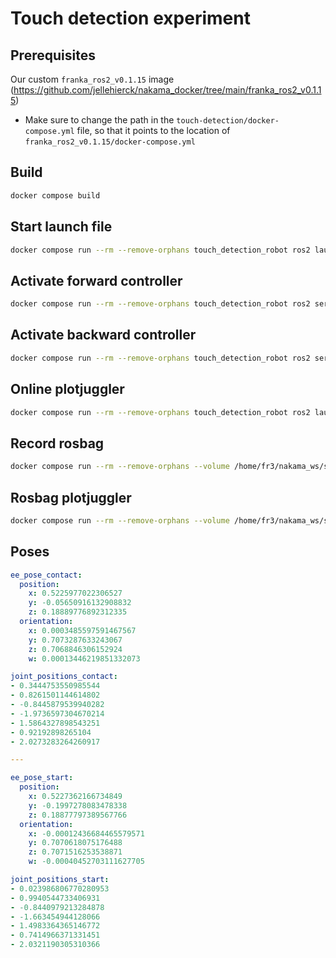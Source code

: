 # Touch detection experiment

## Prerequisites

Our custom `franka_ros2_v0.1.15` image (<https://github.com/jellehierck/nakama_docker/tree/main/franka_ros2_v0.1.15>)

- Make sure to change the path in the `touch-detection/docker-compose.yml` file, so that it points to the location of `franka_ros2_v0.1.15/docker-compose.yml`

## Build

```bash
docker compose build
```

## Start launch file

```bash
docker compose run --rm --remove-orphans touch_detection_robot ros2 launch touch_detection_bringup bringup.launch.py robot_ip:=172.16.0.2 load_gripper:=false use_rviz:=false use_plotjuggler:=false
```

## Activate forward controller

```bash
docker compose run --rm --remove-orphans touch_detection_robot ros2 service call /controller_manager/switch_controller controller_manager_msgs/srv/SwitchController "{activate_controllers: [fwd_linear_velocity_controller], deactivate_controllers: [bwd_linear_velocity_controller], strictness: 1, activate_asap: true, timeout: {sec: 1} }"
```

## Activate backward controller

```bash
docker compose run --rm --remove-orphans touch_detection_robot ros2 service call /controller_manager/switch_controller controller_manager_msgs/srv/SwitchController "{activate_controllers: [bwd_linear_velocity_controller], deactivate_controllers: [fwd_linear_velocity_controller], strictness: 1, activate_asap: true, timeout: {sec: 1} }"
```

## Online plotjuggler

```bash
docker compose run --rm --remove-orphans touch_detection_robot ros2 launch touch_detection_bringup plotjuggler.launch.py
```

## Record rosbag

```bash
docker compose run --rm --remove-orphans --volume /home/fr3/nakama_ws/src/touch_detection_robot/output:/output touch_detection_robot ros2 bag record /franka_robot_state_broadcaster/robot_state /bota_sensor_node/wrench --output /output/test
```

## Rosbag plotjuggler

```bash
docker compose run --rm --remove-orphans --volume /home/fr3/nakama_ws/src/touch_detection_robot/output:/output touch_detection_robot ros2 run plotjuggler plotjuggler
```

## Poses

```yaml
ee_pose_contact:
  position:
    x: 0.5225977022306527
    y: -0.05650916132908832
    z: 0.18889776892312335
  orientation:
    x: 0.0003485597591467567
    y: 0.7073287633243067
    z: 0.7068846306152924
    w: 0.00013446219851332073

joint_positions_contact:
- 0.3444753550985544
- 0.8261501144614802
- -0.8445879539940282
- -1.9736597304670214
- 1.5864327898543251
- 0.92192898265104
- 2.0273283264260917

---

ee_pose_start:
  position:
    x: 0.5227362166734849
    y: -0.1997278083478338
    z: 0.18877797389567766
  orientation:
    x: -0.00012436684465579571
    y: 0.7070618075176488
    z: 0.7071516253538871
    w: -0.00040452703111627705

joint_positions_start:
- 0.023986806770280953
- 0.9940544733406931
- -0.8440979213284878
- -1.663454944128066
- 1.4983364365146772
- 0.7414966371331451
- 2.0321190305310366
```
